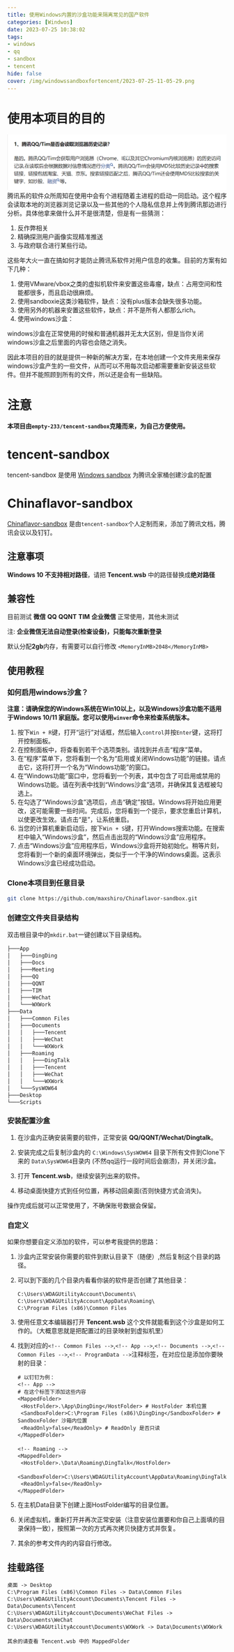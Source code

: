 ```yaml
---
title: 使用Windows内置的沙盒功能来隔离常见的国产软件
categories: [Windwos]
date: 2023-07-25 10:38:02
tags:
- windows
- qq
- sandbox
- tencent
hide: false
cover: /img/windowssandboxfortencent/2023-07-25-11-05-29.png
---
```

# 使用本项目的目的
![](/img/windowssandboxfortencent/2023-07-25-11-05-29.png)
腾讯系的软件众所周知在使用中会有个进程随着主进程的启动一同启动。这个程序会读取本地的浏览器浏览记录以及一些其他的个人隐私信息并上传到腾讯那边进行分析。具体他拿来做什么并不是很清楚，但是有一些猜测：
1. 反作弊相关
2. 精确探测用户画像实现精准推送
3. 与政府联合进行某些行动。

这些年大火一直在搞如何才能防止腾讯系软件对用户信息的收集。目前的方案有如下几种：
1. 使用VMware/vbox之类的虚拟机软件来安置这些毒瘤，缺点：占用空间和性能都很多，而且启动很麻烦。
2. 使用sandboxie这类沙箱软件，缺点：没有plus版本会缺失很多功能。
3. 使用另外的机器来安置这些软件，缺点：并不是所有人都那么rich。
4. 使用windows沙盒：

windows沙盒在正常使用的时候和普通机器并无太大区别，但是当你关闭windows沙盒之后里面的内容也会随之消失。

因此本项目的目的就是提供一种新的解决方案，在本地创建一个文件夹用来保存windows沙盒产生的一些文件，从而可以不用每次启动都需要重新安装这些软件。但并不能照顾到所有的文件，所以还是会有一些缺陷。

# 注意

**本项目由`empty-233/tencent-sandbox`克隆而来，为自己方便使用。**

# tencent-sandbox

tencent-sandbox 是使用 [Windows sandbox](https://learn.microsoft.com/zh-cn/windows/security/application-security/application-isolation/windows-sandbox/windows-sandbox-overview) 为腾讯全家桶创建沙盒的配置

# Chinaflavor-sandbox

[Chinaflavor-sandbox](https://github.com/maxshiro/Chinaflavor-sandbox) 是由`tencent-sandbox`个人定制而来，添加了腾讯文档，腾讯会议以及钉钉。

## 注意事项

**Windows 10 不支持相对路径**，请把 **Tencent.wsb** 中的路径替换成**绝对路径**

## 兼容性

目前测试 **微信** **QQ** **QQNT** **TIM** **企业微信** 正常使用，其他未测试

注: **企业微信无法自动登录(检查设备)，只能每次重新登录**

默认分配**2gb**内存，有需要可以自行修改 `<MemoryInMB>2048</MemoryInMB>`

## 使用教程

### 如何启用windows沙盒？

**注意：请确保您的Windows系统在Win10以上，以及Windows沙盒功能不适用于Windows 10/11 家庭版。您可以使用`winver`命令来检查系统版本。**

1. 按下`Win + R`键，打开“运行”对话框，然后输入`control`并按`Enter`键，这将打开控制面板。
2. 在控制面板中，将查看到若干个选项类别。请找到并点击“程序”菜单。
3. 在“程序”菜单下，您将看到一个名为“启用或关闭Windows功能”的链接。请点击它，这将打开一个名为“Windows功能”的窗口。
4. 在“Windows功能”窗口中，您将看到一个列表，其中包含了可启用或禁用的Windows功能。请在列表中找到“Windows沙盒”选项，并确保其复选框被勾选上。
5. 在勾选了“Windows沙盒”选项后，点击“确定”按钮。Windows将开始应用更改，这可能需要一些时间。完成后，您将看到一个提示，要求您重启计算机，以使更改生效。请点击“是”，让系统重启。
6. 当您的计算机重新启动后，按下`Win + S`键，打开Windows搜索功能。在搜索栏中输入“Windows沙盒”，然后点击出现的“Windows沙盒”应用程序。
7. 点击“Windows沙盒”应用程序后，Windows沙盒将开始初始化。稍等片刻，您将看到一个新的桌面环境弹出，类似于一个干净的Windows桌面。这表示Windows沙盒已经成功启动。

### Clone本项目到任意目录

``` bash
git clone https://github.com/maxshiro/Chinaflavor-sandbox.git
```

### 创建空文件夹目录结构

双击根目录中的`mkdir.bat`一键创建以下目录结构。

``` tree
├───App
│   ├───DingDing
│   ├───Docs
│   ├───Meeting
│   ├───QQ
│   ├───QQNT
│   ├───TIM
│   ├───WeChat
│   └───WXWork
├───Data
│   ├───Common Files
│   ├───Documents
│   │   ├───Tencent
│   │   ├───WeChat
│   │   └───WXWork
│   ├───Roaming
│   │   ├───DingTalk
│   │   ├───Tencent
│   │   ├───WeChat
│   │   └───WXWork
│   └───SysWOW64
├───Desktop
└───Scripts
```

### 安装配置沙盒

1. 在沙盒内正确安装需要的软件，正常安装 **QQ/QQNT/Wechat/Dingtalk**。

2. 安装完成之后复制沙盒内的 `C:\Windows\SysWOW64` 目录下所有文件到Clone下来的 `Data\SysWOW64`目录内 (不然qq运行一段时间后会崩溃)，并关闭沙盒。

3. 打开 **Tencent.wsb**，继续安装列出来的软件。
4. 移动桌面快捷方式到任何位置，再移动回桌面(否则快捷方式会消失)。

操作完成后就可以正常使用了，不确保账号数据会保留。

### 自定义

如果你想要自定义添加的软件，可以参考我提供的思路：

1. 沙盒内正常安装你需要的软件到默认目录下（随便）,然后复制这个目录的路径。

2. 可以到下面的几个目录内看看你装的软件是否创建了其他目录：

   ```dir
   C:\Users\WDAGUtilityAccount\Documents\
   C:\Users\WDAGUtilityAccount\AppData\Roaming\
   C:\Program Files (x86)\Common Files
   ```

3. 使用任意文本编辑器打开 **Tencent.wsb** 这个文件就能看到这个沙盒是如何工作的。（大概意思就是把配置过的目录映射到虚拟机里）

4. 找到对应的`<!-- Common Files -->`,`<!-- App -->`,`<!-- Documents -->`,`<!-- Common Files -->`,`<!-- ProgramData -->`注释标签，在对应位是添加你要映射的目录：

   ```
   # 以钉钉为例：
   <!-- App -->
   # 在这个标签下添加这些内容
   <MappedFolder>
   	<HostFolder>.\App\DingDing</HostFolder> # HostFolder 本机位置
   	<SandboxFolder>C:\Program Files (x86)\DingDing</SandboxFolder> # SandboxFolder 沙箱内位置
   	<ReadOnly>false</ReadOnly> # ReadOnly 是否只读
   </MappedFolder>
   
   <!-- Roaming -->
   <MappedFolder>
   	<HostFolder>.\Data\Roaming\DingTalk</HostFolder>
   	<SandboxFolder>C:\Users\WDAGUtilityAccount\AppData\Roaming\DingTalk</SandboxFolder>
   	<ReadOnly>false</ReadOnly>
   </MappedFolder>
   ```

5. 在主机Data目录下创建上面HostFolder编写的目录位置。

6. 关闭虚拟机，重新打开并再次正常安装（注意安装位置要和你自己上面填的目录保持一致），按照第一次的方式再次拷贝快捷方式并恢复。

7. 其余的参考文件内的内容自行修改。

## 挂载路径

``` text
桌面 -> Desktop
C:\Program Files (x86)\Common Files -> Data\Common Files
C:\Users\WDAGUtilityAccount\Documents\Tencent Files -> Data\Documents\Tencent
C:\Users\WDAGUtilityAccount\Documents\WeChat Files -> Data\Documents\WeChat
C:\Users\WDAGUtilityAccount\Documents\WXWork -> Data\Documents\WXWork

其余的请查看 Tencent.wsb 中的 MappedFolder
```


